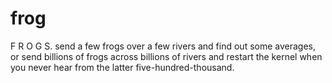 # frog
F R O G S.  send a few frogs over a few rivers and find out some averages, or send billions of frogs across billions of rivers and restart the kernel when you never hear from the latter five-hundred-thousand.
